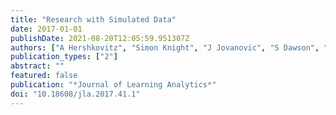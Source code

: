 ```yaml
---
title: "Research with Simulated Data"
date: 2017-01-01
publishDate: 2021-08-20T12:05:59.951307Z
authors: ["A Hershkovitz", "Simon Knight", "J Jovanovic", "S Dawson", "D Gasevic"]
publication_types: ["2"]
abstract: ""
featured: false
publication: "*Journal of Learning Analytics*"
doi: "10.18608/jla.2017.41.1"
---
```


